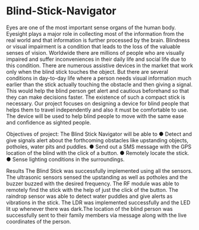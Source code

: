 # Blind-Stick-Navigator

Eyes are one of the most important sense organs of the human body. Eyesight  plays a major role in collecting most of the information from the real world and that information is further processed by the brain. Blindness or visual impairment is a condition that leads to the loss of the valuable senses of vision. Worldwide there are millions of people who are visually impaired and suffer inconveniences in their daily life and social life due to this condition. There are numerous assistive devices in the market that work only when the blind stick touches the object. But there are several conditions in day-to-day life where a person needs visual information much earlier than the stick actually touching the obstacle and then giving a signal. This would help the blind person get alert and cautious beforehand so that they can make decisions faster. The existence of such a compact stick is necessary. Our project focuses on designing a device for blind people that helps them to travel independently and also it must be comfortable to use. The device will be used to help blind people to move with the same ease and confidence as sighted people.

Objectives of project:
The Blind Stick Navigator will be able to
● Detect and give signals alert about the forthcoming obstacles like
upstanding objects, potholes, water pits and puddles.
● Send out a SMS message with the GPS location of the blind with the click
of a button.
● Remotely locate the stick.
● Sense lighting conditions in the surroundings.

Results
The Blind Stick was successfully implemented using all the sensors. The
ultrasonic sensors sensed the upstanding as well as potholes and the buzzer
buzzed with the desired frequency. The RF module was able to remotely find the
stick with the help of just the click of the button. The raindrop sensor was able to
detect water puddles and give alerts as vibrations in the stick. The LDR was
implemented successfully and the LED lit up whenever there was dark.The
location of the blind person was successfully sent to their family members via
message along with the live coordinates of the person.

